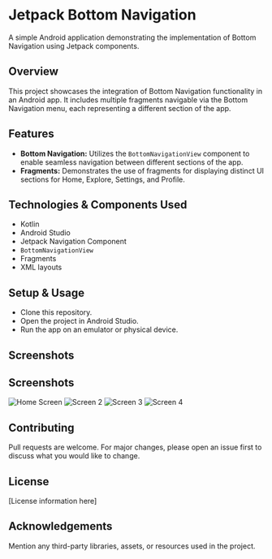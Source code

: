 # Jetpack Bottom Navigation

A simple Android application demonstrating the implementation of Bottom Navigation using Jetpack components.

## Overview

This project showcases the integration of Bottom Navigation functionality in an Android app. It includes multiple fragments navigable via the Bottom Navigation menu, each representing a different section of the app.

## Features

- **Bottom Navigation:** Utilizes the `BottomNavigationView` component to enable seamless navigation between different sections of the app.
- **Fragments:** Demonstrates the use of fragments for displaying distinct UI sections for Home, Explore, Settings, and Profile.

## Technologies & Components Used

- Kotlin
- Android Studio
- Jetpack Navigation Component
- `BottomNavigationView`
- Fragments
- XML layouts

## Setup & Usage

- Clone this repository.
- Open the project in Android Studio.
- Run the app on an emulator or physical device.

## Screenshots

## Screenshots

![Home Screen](s1.png)
![ Screen 2](s2.png)
![ Screen 3](s3.png)
![ Screen 4](s4.png)

## Contributing

Pull requests are welcome. For major changes, please open an issue first to discuss what you would like to change.

## License

[License information here]

## Acknowledgements

Mention any third-party libraries, assets, or resources used in the project.
